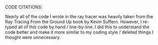 CODE CITATIONS:

Nearly all of the code I wrote in the ray tracer was heavily taken from the Ray Tracing From the Ground Up book by Kevin Suffern. However, I re-typed all of this code by hand / line-by-line. I did this to understand the code better and make it more similar to my coding style / deleted things I thought were unnecessary.